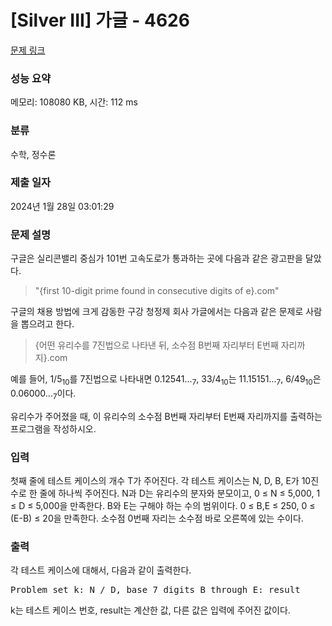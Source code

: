 # [Silver III] 가글 - 4626 

[문제 링크](https://www.acmicpc.net/problem/4626) 

### 성능 요약

메모리: 108080 KB, 시간: 112 ms

### 분류

수학, 정수론

### 제출 일자

2024년 1월 28일 03:01:29

### 문제 설명

<p>구글은 실리콘밸리 중심가 101번 고속도로가 통과하는 곳에 다음과 같은 광고판을 달았다.</p>

<blockquote>"{first 10-digit prime found in consecutive digits of e}.com"</blockquote>

<p>구글의 채용 방법에 크게 감동한 구강 청정제 회사 가글에서는 다음과 같은 문제로 사람을 뽑으려고 한다.</p>

<blockquote>{어떤 유리수를 7진법으로 나타낸 뒤, 소수점 B번째 자리부터 E번째 자리까지}.com</blockquote>

<p>예를 들어, 1/5<sub>10</sub>를 7진법으로 나타내면 0.12541...<sub>7</sub>, 33/4<sub>10</sub>는 11.15151...<sub>7</sub>, 6/49<sub>10</sub>은 0.06000...<sub>7</sub>이다.</p>

<p>유리수가 주어졌을 때, 이 유리수의 소수점 B번째 자리부터 E번째 자리까지를 출력하는 프로그램을 작성하시오.</p>

### 입력 

 <p>첫째 줄에 테스트 케이스의 개수 T가 주어진다. 각 테스트 케이스는 N, D, B, E가 10진수로 한 줄에 하나씩 주어진다. N과 D는 유리수의 분자와 분모이고, 0 ≤ N ≤ 5,000, 1 ≤ D ≤ 5,000을 만족한다. B와 E는 구해야 하는 수의 범위이다. 0 ≤ B,E ≤ 250, 0 ≤ (E-B) ≤ 20을 만족한다. 소수점 0번째 자리는 소수점 바로 오른쪽에 있는 수이다.</p>

### 출력 

 <p>각 테스트 케이스에 대해서, 다음과 같이 출력한다.</p>

<pre>Problem set k: N / D, base 7 digits B through E: result</pre>

<p>k는 테스트 케이스 번호, result는 계산한 값, 다른 값은 입력에 주어진 값이다.</p>

